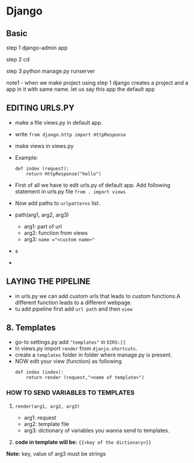 # Django


## Basic

step 1
django-admin app <app name>

step 2
cd <app name>

step 3
python manage.py runserver

note1 - when we make project using step 1 django creates a project and a app in it with same name.
let us say this app the default app




## EDITING URLS.PY

- make a file views.py in default app.
- write `from django.http import HttpResponse`
- make views in views.py 
- Example:
  ```
  def index (request):
      return HttpResponse("hello")
  ```

- First of all we have to edit urls.py of default app. Add following statement in urls.py file 
`from . import views`
- Now add paths to `urlpatterns` list.
- path(arg1, arg2, arg3)
  - arg1: part of url
  - arg2: function from views
  - arg3: `name ="<custom name>"`


- s
- 

## LAYING THE PIPELINE
- in urls.py we can add custom urls  that leads to custom functions.A different function leads to a different webpage.
- tu add   pipeline first add `url path` and then `view`

## 8. Templates

- go-to settings.py add `"templates"` in `DIRS:[]`
- in views.py import `render` from `djanjo.shortcuts`.
- create a `templates` folder in folder where manage.py is present.
- NOW edit your view (function) as following
  ```
  def index (index):
      return render (request,"<name of template>")
  ```
### HOW TO SEND VARIABLES TO TEMPLATES
1.  `render(arg1, arg2, arg3)`

    - arg1: request
    - arg2: template file
    - arg3: dictionary of variables you wanna send to templates.

2. __code in template will be:__
    `{{<key of the dictionary>}}`
    
__Note:__ key, value of arg3 must be strings


